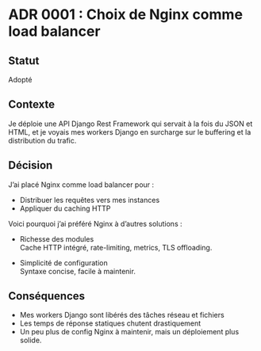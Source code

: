 # ADR 0001 : Choix de Nginx comme load balancer

## Statut  
Adopté

## Contexte  
Je déploie une API Django Rest Framework qui servait à la fois du JSON et HTML, et je voyais mes workers Django en surcharge sur le buffering et la distribution du trafic.

## Décision  
J’ai placé Nginx comme load balancer pour :
- Distribuer les requêtes vers mes instances   
- Appliquer du caching HTTP

Voici pourquoi j’ai préféré Nginx à d’autres solutions :

- Richesse des modules  
  Cache HTTP intégré, rate-limiting, metrics, TLS offloading.

- Simplicité de configuration  
  Syntaxe concise, facile à maintenir.


## Conséquences  
- Mes workers Django sont libérés des tâches réseau et fichiers  
- Les temps de réponse statiques chutent drastiquement  
- Un peu plus de config Nginx à maintenir, mais un déploiement plus solide.
